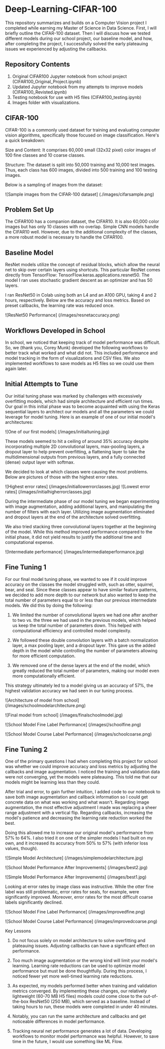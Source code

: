 # Deep-Learning-CIFAR-100

This repository summarizes and builds on a Computer Vision project I completed while earning my Master of Science in Data Science. First, I will briefly outline the CIFAR-100 dataset. Then I will discuss how we tested different models during our school project, our baseline model, and how, after completing the project, I successfully solved the early plateauing issues we experienced by adjusting the callbacks. 

## Repository Contents

1. Original CIFAR100 Jupyter notebook from school project (CIFAR100_Original_Project.ipynb)
2. Updated Jupyter notebook from my attempts to improve models (CIFAR100_Revisted.ipynb)
3. Testing notebook for use with H5 files (CIFAR100_testing.ipynb)
4. Images folder with visualizations. 

## CIFAR-100

CIFAR-100 is a commonly used dataset for training and evaluating computer vision algorithms, specifically those focused on image classification. Here's a quick breakdown:

Size and Content: It comprises 60,000 small (32x32 pixel) color images of 100 fine classes and 10 coarse classes. 

Structure: The dataset is split into 50,000 training and 10,000 test images. Thus, each class has 600 images, divided into 500 training and 100 testing images. 

Below is a sampling of images from the dataset:

![Sample images from the CIFAR-100 dataset] (./images/cifarsample.png)

## Problem Set Up

The CIFAR100 has a companion dataset, the CIFAR10. It is also 60,000 color images but has only 10 classes with no overlap. Simple CNN models handle the CIFAR10 well. However, due to the additional complexity of the classes, a more robust model is necessary to handle the CIFAR100. 

## Baseline Model 

ResNet models utilize the concept of residual blocks, which allow the neural net to skip over certain layers using shortcuts. This particular ResNet comes directly from TensorFlow: TensorFlow.keras.applications.resnet50. The model I ran uses stochastic gradient descent as an optimizer and has 50 layers. 

I ran ResNet50 in Colab using both an L4 and an A100 GPU, taking 4 and 2 hours, respectively. Below are the accuracy and loss metrics. Based on preset callbacks, the learning rate was reduced once. 

![ResNet50 Performance] (/images/resnetaccuracy.png)

## Workflows Developed in School

In school, we noticed that keeping track of model performance was difficult. So, we (thank you, Corey Munk) developed the following workflows to better track what worked and what did not. This included performance and model tracking in the form of visualizations and CSV files. We also implemented workflows to save models as H5 files so we could use them again later. 


## Initial Attempts to Tune

Our initial tuning phase was marked by challenges with excessively overfitting models, which had simple architecture and efficient run times. Our goal in this initial phase was to become acquainted with using the Keras sequential layers to architect our models and all the parameters we could leverage for model tuning. Here is an example of one of our initial model's architectures:

![One of our first models] (/images/initialtuning.jpg)

These models seemed to hit a ceiling of around 35% accuracy despite incorporating multiple 2D convolutional layers, max-pooling layers, a dropout layer to help prevent overfitting, a flattening layer to take the multidimensional outputs from previous layers, and a fully connected (dense) output layer with softmax.

We decided to look at which classes were causing the most problems. Below are pictures of those with the highest error rates. 

![Highest error rates] (/images/initiallowerrorclasses.jpg)
![Lowest error rates] (/images/initialhigherrorclasses.jpg)

During the intermediate phase of our model tuning we began experimenting with image augmentation, adding additional layers, and manipulating the number of filters with each layer. Utilizing image augmentation eliminated and dropout layers at the end of the architecture solved overfitting. 

We also tried stacking three convolutional layers together at the beginning of the model. While this method improved performance compared to the initial phase, it did not yield results to justify the additional time and computational expense. 

![Intermediate performance] (/images/intermediateperformance.jpg)

## Fine Tuning 1

For our final model tuning phase, we wanted to see if it could improve accuracy on the classes the model struggled with, such as otter, squirrel, bear, and seal. Since these classes appear to have similar feature patterns, we decided to add more depth to our network but also wanted to keep the total number of parameters equal to or less than our previous intermediate models. We did this by doing the following:

1. We limited the number of convolutional layers we had one after another to two vs. the three we had used in the previous models, which helped us keep the total number of parameters down. This helped with computational efficiency and controlled model complexity.

2. We followed these double convolution layers with a batch normalization layer, a max pooling layer, and a dropout layer. This gave us the added depth in the model while controlling the number of parameters allowing for more efficient computation. 

3. We removed one of the dense layers at the end of the model, which greatly reduced the total number of parameters, making our model even more computationally efficient.

This strategy ultimately led to a model giving us an accuracy of 57%, the highest validation accuracy we had seen in our tuning process.

![Architecture of model from school] (/images/schoolmodelarchitecture.png)

![Final model from school] (/images/finalschoolmodel.jpg)

![School Model Fine Label Performance] (/images(/schoolfine.png)

![School Model Course Label Performance] (/images/schoolcoarse.png)

## Fine Tuning 2

One of the primary questions I had when completing this project for school was whether we could improve accuracy and loss metrics by adjusting the callbacks and image augmentation. I noticed the training and validation data were not converging, yet the models were plateauing. This told me that our models might be learning less than they could. 

After trial and error, to gain further intuition, I added code to our notebook to save both image augmentation and callback information so I could get concrete data on what was working and what wasn't. Regarding image augmentation, the most effective adjustment I made was replacing a sheer range adjustment with a vertical flip. Regarding callbacks, increasing the model's patience and decreasing the learning rate reduction worked the best. 

Doing this allowed me to increase our original model's performance from 57% to 64%. I also tried it on one of the simpler models I had built on my own, and it increased its accuracy from 50% to 57% (with inferior loss values, though). 

![Simple Model Architecture] (/images/simplemodelarchitecture.jpg)

![School Model Performance After Improvements] (/images/best2.jpg)

![Simple Model Performance After Improvements] (/images/best1.jpg)

Looking at error rates by image class was instructive. While the otter fine label was still problematic, error rates for seals, for example, were significantly improved. Moreover, error rates for the most difficult coarse labels significantly declined. 

![School Model Fine Label Performance] (/images/improvedfine.png)

![School Model Course Label Performance] (/images/improvedcoarse.png)

Key Lessons

1. Do not focus solely on model architecture to solve overfitting and plateauing issues. Adjusting callbacks can have a significant effect on performance. 

2. Too much image augmentation or the wrong kind will limit your model's learning. Learning rate reductions can be used to optimize model performance but must be done thoughtfully. During this process, I noticed fewer yet more well-timed learning rate reductions. 

3. As expected, my models performed better when training and validation metrics converged. By implementing these changes, our relatively lightweight (60-70 MB H5 files) models could come close to the out-of-the-box ResNet50 (250 MB), which served as a baseline. Instead of taking hours to run, these models were completed in under 40 minutes. 

5. Notably, you can run the same architecture and callbacks and get noticeable differences in model performance. 

6. Tracking neural net performance generates a lot of data. Developing workflows to monitor model performance was helpful. However, to save time in the future, I would use something like ML Flow.
